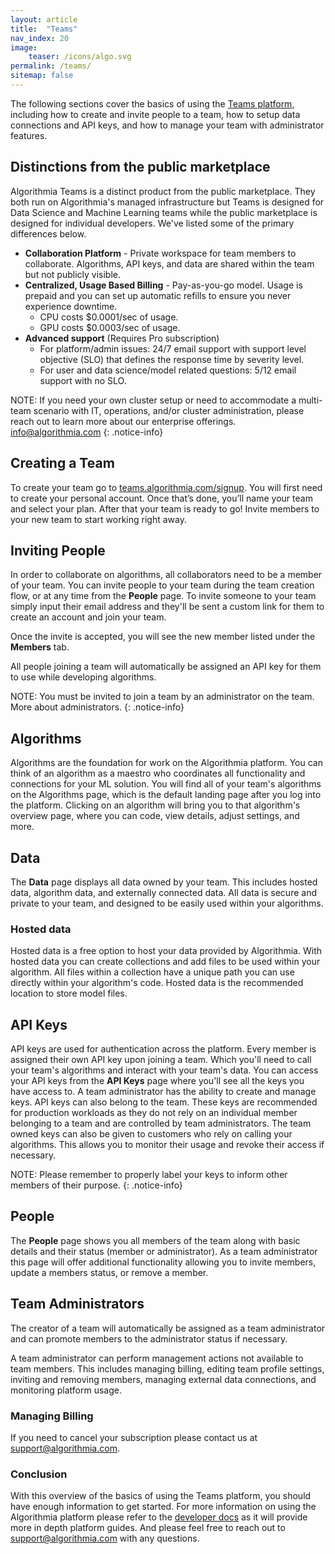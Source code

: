 ```yaml
---
layout: article
title:  "Teams"
nav_index: 20
image:
    teaser: /icons/algo.svg
permalink: /teams/
sitemap: false
---
```


The following sections cover the basics of using the <a href="https://teams.algorithmia.com" target="_blank" rel="noopener noreferrer">Teams platform</a>, including how to create and invite people to a team, how to setup data connections and API keys, and how to manage your team with administrator features.

## Distinctions from the public marketplace

Algorithmia Teams is a distinct product from the public marketplace. They both run on Algorithmia's managed infrastructure but Teams is designed for Data Science and Machine Learning teams while the public marketplace is designed for individual developers. We've listed some of the primary differences below.

- **Collaboration Platform** - Private workspace for team members to collaborate. Algorithms, API keys, and data are shared within the team but not publicly visible.
- **Centralized, Usage Based Billing** - Pay-as-you-go model. Usage is prepaid and you can set up automatic refills to ensure you never experience downtime.
  - CPU costs $0.0001/sec of usage.
  - GPU costs $0.0003/sec of usage.
- **Advanced support** (Requires Pro subscription)
  - For platform/admin issues: 24/7 email support with support level objective (SLO) that defines the response time by severity level.
  - For user and data science/model related questions: 5/12 email support with no SLO.

NOTE: If you need your own cluster setup or need to accommodate a multi-team scenario with IT, operations, and/or cluster administration, please reach out to learn more about our enterprise offerings. info@algorithmia.com
{: .notice-info}

## Creating a Team

To create your team go to <a href="https://teams.algorithmia.com/signup" target="_blank" rel="noopener noreferrer">teams.algorithmia.com/signup</a>. You will first need to create your personal account. Once that’s done, you’ll name your team and select your plan. After that your team is ready to go! Invite members to your new team to start working right away.

## Inviting People

In order to collaborate on algorithms, all collaborators need to be a member of your team. You can invite people to your team during the team creation flow, or at any time from the **People** page. To invite someone to your team simply input their email address and they'll be sent a custom link for them to create an account and join your team.

Once the invite is accepted, you will see the new member listed under the **Members** tab.

All people joining a team will automatically be assigned an API key for them to use while developing algorithms.

NOTE: You must be invited to join a team by an administrator on the team. More about administrators.
{: .notice-info}

## Algorithms

Algorithms are the foundation for work on the Algorithmia platform. You can think of an algorithm as a maestro who coordinates all functionality and connections for your ML solution. You will find all of your team's algorithms on the Algorithms page, which is the default landing page after you log into the platform. Clicking on an algorithm will bring you to that algorithm's overview page, where you can code, view details, adjust settings, and more.

## Data

The **Data** page displays all data owned by your team. This includes hosted data, algorithm data, and externally connected data. All data is secure and private to your team, and designed to be easily used within your algorithms.

### Hosted data

Hosted data is a free option to host your data provided by Algorithmia. With hosted data you can create collections and add files to be used within your algorithm. All files within a collection have a unique path you can use directly within your algorithm's code. Hosted data is the recommended location to store model files.

## API Keys

API keys are used for authentication across the platform. Every member is assigned their own API key upon joining a team. Which you'll need to call your team's algorithms and interact with your team's data. You can access your API keys from the **API Keys** page where you'll see all the keys you have access to. A team administrator has the ability to create and manage keys.
API keys can also belong to the team. These keys are recommended for production workloads as they do not rely on an individual member belonging to a team and are controlled by team administrators. The team owned keys can also be given to customers who rely on calling your algorithms. This allows you to monitor their usage and revoke their access if necessary.

NOTE: Please remember to properly label your keys to inform other members of their purpose.
{: .notice-info}

## People

The **People** page shows you all members of the team along with basic details and their status (member or administrator). As a team administrator this page will offer additional functionality allowing you to invite members, update a members status, or remove a member.

## Team Administrators

The creator of a team will automatically be assigned as a team administrator and can promote members to the administrator status if necessary.

A team administrator can perform management actions not available to team members. This includes managing billing, editing team profile settings, inviting and removing members, managing external data connections, and monitoring platform usage.

### Managing Billing

If you need to cancel your subscription please contact us at support@algorithmia.com.

### Conclusion

With this overview of the basics of using the Teams platform, you should have enough information to get started. For more information on using the Algorithmia platform please refer to the [developer docs](/) as it will provide more in depth platform guides. And please feel free to reach out to support@algorithmia.com with any questions.
